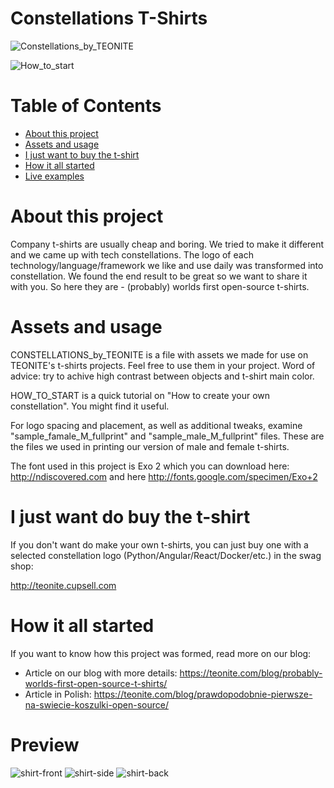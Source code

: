 # Constellations T-Shirts

![Constellations_by_TEONITE](http://i.imgur.com/HU111S6.jpg)

![How_to_start](http://i.imgur.com/TSvuBR6.jpg)

# Table of Contents
* [About this project](#about-this-project)
* [Assets and usage](#assets-and-usage)
* [I just want to buy the t-shirt](#i-just-want-do-buy-the-t-shirt)
* [How it all started](#how-it-all-started)
* [Live examples](#preview)

# About this project

Company t-shirts are usually cheap and boring. We tried to make it different and we came up with tech constellations.
The logo of each technology/language/framework we like and use daily was transformed into constellation. 
We found the end result to be great so we want to share it with you. 
So here they are - (probably) worlds first open-source t-shirts.

# Assets and usage

CONSTELLATIONS_by_TEONITE is a file with assets we made for use on TEONITE's t-shirts projects. 
Feel free to use them in your project. Word of advice: try to achive high contrast between objects and t-shirt main color.

HOW_TO_START is a quick tutorial on "How to create your own constellation". You might find it useful.

For logo spacing and placement, as well as additional tweaks, examine "sample_famale_M_fullprint" and "sample_male_M_fullprint" files. These are the files we used in printing our version of male and female t-shirts.

The font used in this project is Exo 2 which you can download here: http://ndiscovered.com and here http://fonts.google.com/specimen/Exo+2

# I just want do buy the t-shirt

If you don't want do make your own t-shirts, you can just buy one with a selected constellation logo (Python/Angular/React/Docker/etc.) in the swag shop:

http://teonite.cupsell.com

# How it all started

If you want to know how this project was formed, read more on our blog:
* Article on our blog with more details: https://teonite.com/blog/probably-worlds-first-open-source-t-shirts/
* Article in Polish: https://teonite.com/blog/prawdopodobnie-pierwsze-na-swiecie-koszulki-open-source/

# Preview

![shirt-front](http://i.imgur.com/tlKyKLF.jpg)
![shirt-side](http://i.imgur.com/MpYbGFi.jpg)
![shirt-back](http://i.imgur.com/67lhpGS.jpg)
